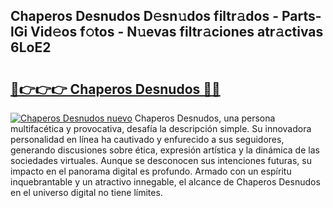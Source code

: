 ## Chaperos Desnudos D𝚎sn𝚞dos filtr𝚊dos - Parts-lGi Vid𝚎os f𝚘tos - N𝚞evas filtr𝚊ciones atr𝚊ctivas 6LoE2

# <h2><a href="http://mb521i.tromn.icu/?c=Chaperos+Desnudos">🔗👉👉👉 Chaperos Desnudos 🔗🔗</a></h2>

[![Chaperos Desnudos nuevo](https://i.imgur.com/pEAQMta.gif)](http://mb521i.tromn.icu/?c=Chaperos+Desnudos)
Chaperos Desnudos, una persona multifacética y provocativa, desafía la descripción simple. Su innovadora personalidad en línea ha cautivado y enfurecido a sus seguidores, generando discusiones sobre ética, expresión artística y la dinámica de las sociedades virtuales. Aunque se desconocen sus intenciones futuras, su impacto en el panorama digital es profundo. Armado con un espíritu inquebrantable y un atractivo innegable, el alcance de Chaperos Desnudos en el universo digital no tiene límites.
